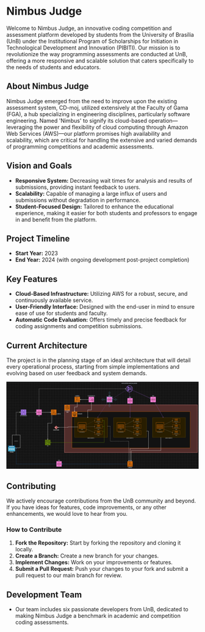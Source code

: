 # Nimbus Judge

Welcome to Nimbus Judge, an innovative coding competition and assessment platform developed by students from the University of Brasília (UnB) under the Institutional Program of Scholarships for Initiation in Technological Development and Innovation (PIBITI). Our mission is to revolutionize the way programming assessments are conducted at UnB, offering a more responsive and scalable solution that caters specifically to the needs of students and educators.

## About Nimbus Judge

Nimbus Judge emerged from the need to improve upon the existing assessment system, CD-moj, utilized extensively at the Faculty of Gama (FGA), a hub specializing in engineering disciplines, particularly software engineering. Named 'Nimbus' to signify its cloud-based operation—leveraging the power and flexibility of cloud computing through Amazon Web Services (AWS)—our platform promises high availability and scalability, which are critical for handling the extensive and varied demands of programming competitions and academic assessments.

## Vision and Goals

- **Responsive System:** Decreasing wait times for analysis and results of submissions, providing instant feedback to users.
- **Scalability:** Capable of managing a large influx of users and submissions without degradation in performance.
- **Student-Focused Design:** Tailored to enhance the educational experience, making it easier for both students and professors to engage in and benefit from the platform.

## Project Timeline

- **Start Year:** 2023
- **End Year:** 2024 (with ongoing development post-project completion)

## Key Features

- **Cloud-Based Infrastructure:** Utilizing AWS for a robust, secure, and continuously available service.
- **User-Friendly Interface:** Designed with the end-user in mind to ensure ease of use for students and faculty.
- **Automatic Code Evaluation:** Offers timely and precise feedback for coding assignments and competition submissions.

## Current Architecture

The project is in the planning stage of an ideal architecture that will detail every operational process, starting from simple implementations and evolving based on user feedback and system demands. 

![Diagrama de Arquitetura](images/arquitetura.png)


## Contributing

We actively encourage contributions from the UnB community and beyond. If you have ideas for features, code improvements, or any other enhancements, we would love to hear from you.

### How to Contribute

1. **Fork the Repository:** Start by forking the repository and cloning it locally.
2. **Create a Branch:** Create a new branch for your changes.
3. **Implement Changes:** Work on your improvements or features.
4. **Submit a Pull Request:** Push your changes to your fork and submit a pull request to our main branch for review.

## Development Team

- Our team includes six passionate developers from UnB, dedicated to making Nimbus Judge a benchmark in academic and competition coding assessments.



